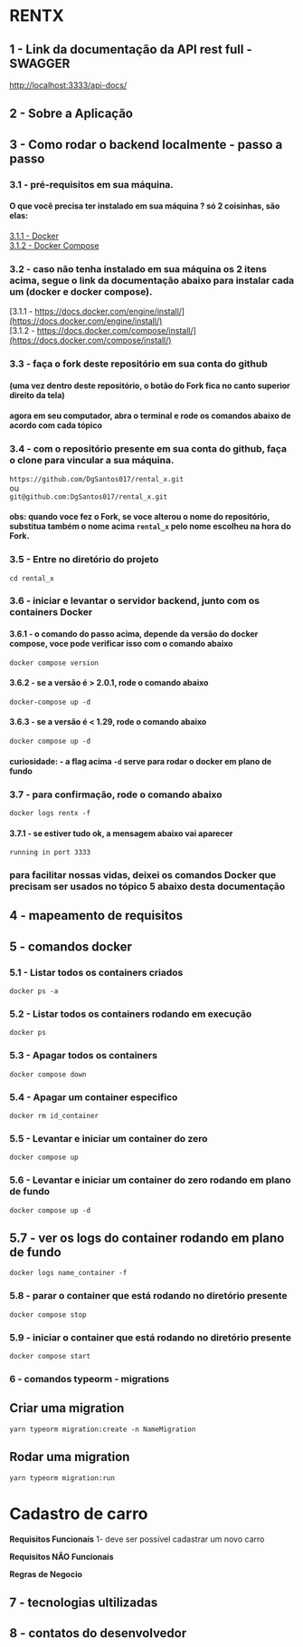 # RENTX 

## 1 - Link da documentação da API rest full - SWAGGER
[http://localhost:3333/api-docs/](http://localhost:3333/api-docs/)


## 2 - Sobre a Aplicação


## 3 - Como rodar o backend localmente - passo a passo

### 3.1 - pré-requisitos em sua máquina.

#### O que você precisa ter instalado em sua máquina ? só 2 coisinhas, são elas:

[3.1.1 - Docker](https://docs.docker.com/engine/install/) <br />
[3.1.2 - Docker Compose](https://docs.docker.com/compose/install/)

### 3.2 - caso não tenha instalado em sua máquina os 2 itens acima, segue o link da documentação abaixo para instalar cada um (docker e docker compose).

[3.1.1 - https://docs.docker.com/engine/install/](https://docs.docker.com/engine/install/) <br />
[3.1.2 - https://docs.docker.com/compose/install/](https://docs.docker.com/compose/install/)

### 3.3 - faça o fork deste repositório em sua conta do github <br />
#### (uma vez dentro deste repositório, o botão do Fork fica no canto superior direito da tela)

#### agora em seu computador, abra o terminal e rode os comandos abaixo de acordo com cada tópico

### 3.4 - com o repositório presente em sua conta do github, faça o clone para vincular a sua máquina.

`https://github.com/DgSantos017/rental_x.git` <br />
ou <br />
`git@github.com:DgSantos017/rental_x.git`

#### obs: quando voce fez o Fork, se voce alterou o nome do repositório, substitua também o nome acima `rental_x` pelo nome escolheu na hora do Fork.

### 3.5 - Entre no diretório do projeto
`cd rental_x`

### 3.6 - iniciar e levantar o servidor backend, junto com os containers Docker
#### 3.6.1 - o comando do passo acima, depende da versão do docker compose, voce pode verificar isso com o comando abaixo
`docker compose version`

#### 3.6.2 - se a versão é > 2.0.1, rode o comando abaixo
`docker-compose up -d`


#### 3.6.3 - se a versão é < 1.29, rode o comando abaixo
`docker compose up -d`

#### curiosidade: - a flag acima `-d` serve para rodar o docker em plano de fundo

### 3.7 - para confirmação, rode o comando abaixo
`docker logs rentx -f` 

#### 3.7.1 - se estiver tudo ok, a mensagem abaixo vai aparecer
`running in port 3333`

### para facilitar nossas vidas, deixei os comandos Docker que precisam ser usados no tópico 5 abaixo desta documentação

## 4 - mapeamento de requisitos

## 5 - comandos docker

### 5.1 - Listar todos os containers criados
` docker ps -a `

### 5.2 - Listar todos os containers rodando em execução
` docker ps `

### 5.3 - Apagar todos os containers
` docker compose down `

###  5.4 - Apagar um container especifico
` docker rm id_container `

### 5.5 - Levantar e iniciar um container do zero
` docker compose up `

### 5.6 - Levantar e iniciar um container do zero rodando em plano de fundo
` docker compose up -d `

## 5.7 - ver os logs do container rodando em plano de fundo
` docker logs name_container -f `

### 5.8 - parar o container que está rodando no diretório presente
`docker compose stop`

### 5.9 - iniciar o container que está rodando no diretório presente
`docker compose start`

### 6 - comandos typeorm - migrations

## Criar uma migration
` yarn typeorm migration:create -n NameMigration `

## Rodar uma migration 
` yarn typeorm migration:run `


# Cadastro de carro

**Requisitos Funcionais**
1- deve ser possível cadastrar um novo carro

**Requisitos NÃO Funcionais**

**Regras de Negocio**

## 7 - tecnologias ultilizadas

## 8 - contatos do desenvolvedor